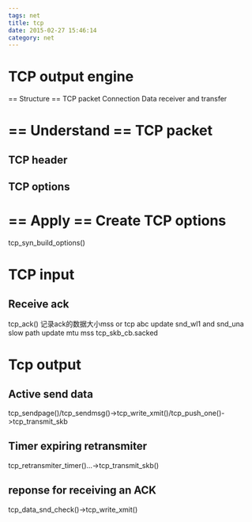 ```yaml
---
tags: net
title: tcp
date: 2015-02-27 15:46:14
category: net
---
```

TCP output engine
=================

== Structure ==
TCP packet
Connection
Data receiver and transfer

== Understand ==
TCP packet
===========
TCP header
----------

TCP options
----------




== Apply ==
Create TCP options
==================
tcp_syn_build_options()

TCP input
=========

Receive ack
-----------
tcp_ack()
记录ack的数据大小mss or tcp abc
update snd_wl1 and snd_una
slow path update mtu mss tcp_skb_cb.sacked



Tcp output
==========
Active send data
----------------
tcp_sendpage()/tcp_sendmsg()->tcp_write_xmit()/tcp_push_one()->tcp_transmit_skb

Timer expiring retransmiter
--------------
tcp_retransmiter_timer()...->tcp_transmit_skb()

reponse for receiving an ACK
----------------------------
tcp_data_snd_check()->tcp_write_xmit()


